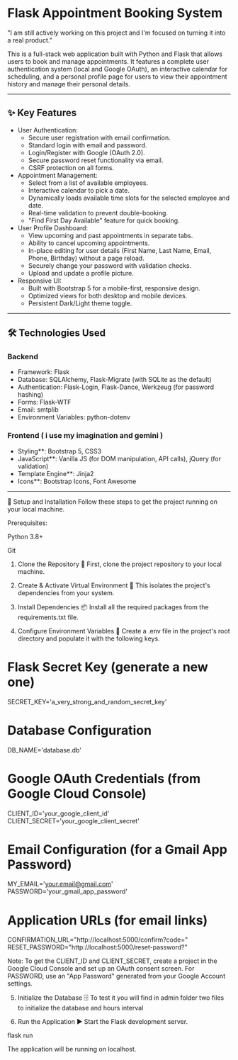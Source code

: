 # Flask Appointment Booking System

"I am still actively working on this project and I'm focused on turning it into a real product."

This is a full-stack web application built with Python and Flask that allows users to book and manage appointments. 
It features a complete user authentication system (local and Google OAuth), an interactive calendar for scheduling, 
and a personal profile page for users to view their appointment history and manage their personal details.

---

## ✨ Key Features

* User Authentication:
    * Secure user registration with email confirmation.
    * Standard login with email and password.
    * Login/Register with Google (OAuth 2.0).
    * Secure password reset functionality via email.
    * CSRF protection on all forms.
* Appointment Management:
    * Select from a list of available employees.
    * Interactive calendar to pick a date.
    * Dynamically loads available time slots for the selected employee and date.
    * Real-time validation to prevent double-booking.
    * "Find First Day Available" feature for quick booking.
* User Profile Dashboard:
    * View upcoming and past appointments in separate tabs.
    * Ability to cancel upcoming appointments.
    * In-place editing for user details (First Name, Last Name, Email, Phone, Birthday) without a page reload.
    * Securely change your password with validation checks.
    * Upload and update a profile picture.
* Responsive UI:
    * Built with Bootstrap 5 for a mobile-first, responsive design.
    * Optimized views for both desktop and mobile devices.
    * Persistent Dark/Light theme toggle.

---

## 🛠️ Technologies Used

### Backend
* Framework: Flask
* Database: SQLAlchemy, Flask-Migrate (with SQLite as the default)
* Authentication: Flask-Login, Flask-Dance, Werkzeug (for password hashing)
* Forms: Flask-WTF
* Email: smtplib
* Environment Variables: python-dotenv

### Frontend ( i use my imagination and gemini )
* Styling**: Bootstrap 5, CSS3
* JavaScript**: Vanilla JS (for DOM manipulation, API calls), jQuery (for validation)
* Template Engine**: Jinja2
* Icons**: Bootstrap Icons, Font Awesome

---

🚀 Setup and Installation
Follow these steps to get the project running on your local machine.

Prerequisites:

Python 3.8+

Git

1. Clone the Repository 📂
First, clone the project repository to your local machine.

2. Create & Activate Virtual Environment 🌿
This isolates the project's dependencies from your system.

3. Install Dependencies 📦
Install all the required packages from the requirements.txt file.

4. Configure Environment Variables 🔑
Create a .env file in the project's root directory and populate it with the following keys.

# Flask Secret Key (generate a new one)
SECRET_KEY='a_very_strong_and_random_secret_key'

# Database Configuration
DB_NAME='database.db'

# Google OAuth Credentials (from Google Cloud Console)
CLIENT_ID='your_google_client_id'
CLIENT_SECRET='your_google_client_secret'

# Email Configuration (for a Gmail App Password)
MY_EMAIL='your.email@gmail.com'
PASSWORD='your_gmail_app_password'

# Application URLs (for email links)
CONFIRMATION_URL="http://localhost:5000/confirm?code="
RESET_PASSWORD="http://localhost:5000/reset-password?"

Note: To get the CLIENT_ID and CLIENT_SECRET, create a project in the Google Cloud Console and set up an OAuth consent screen. For PASSWORD, use an "App Password" generated from your Google Account settings.

5. Initialize the Database 🗄️
To test it you will find in admin folder two files to initialize the database and hours interval

6. Run the Application ▶️
Start the Flask development server.

flask run

The application will be running on localhost.

